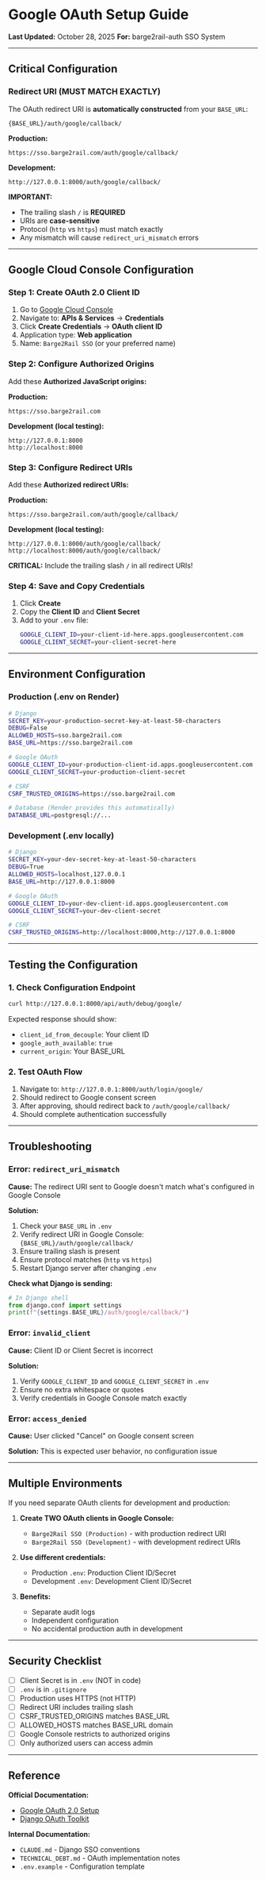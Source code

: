 # Google OAuth Setup Guide

**Last Updated:** October 28, 2025
**For:** barge2rail-auth SSO System

---

## Critical Configuration

### Redirect URI (MUST MATCH EXACTLY)

The OAuth redirect URI is **automatically constructed** from your `BASE_URL`:

```
{BASE_URL}/auth/google/callback/
```

**Production:**
```
https://sso.barge2rail.com/auth/google/callback/
```

**Development:**
```
http://127.0.0.1:8000/auth/google/callback/
```

**IMPORTANT:**
- The trailing slash `/` is **REQUIRED**
- URIs are **case-sensitive**
- Protocol (`http` vs `https`) must match exactly
- Any mismatch will cause `redirect_uri_mismatch` errors

---

## Google Cloud Console Configuration

### Step 1: Create OAuth 2.0 Client ID

1. Go to [Google Cloud Console](https://console.cloud.google.com/)
2. Navigate to: **APIs & Services** → **Credentials**
3. Click **Create Credentials** → **OAuth client ID**
4. Application type: **Web application**
5. Name: `Barge2Rail SSO` (or your preferred name)

### Step 2: Configure Authorized Origins

Add these **Authorized JavaScript origins:**

**Production:**
```
https://sso.barge2rail.com
```

**Development (local testing):**
```
http://127.0.0.1:8000
http://localhost:8000
```

### Step 3: Configure Redirect URIs

Add these **Authorized redirect URIs:**

**Production:**
```
https://sso.barge2rail.com/auth/google/callback/
```

**Development (local testing):**
```
http://127.0.0.1:8000/auth/google/callback/
http://localhost:8000/auth/google/callback/
```

**CRITICAL:** Include the trailing slash `/` in all redirect URIs!

### Step 4: Save and Copy Credentials

1. Click **Create**
2. Copy the **Client ID** and **Client Secret**
3. Add to your `.env` file:
   ```bash
   GOOGLE_CLIENT_ID=your-client-id-here.apps.googleusercontent.com
   GOOGLE_CLIENT_SECRET=your-client-secret-here
   ```

---

## Environment Configuration

### Production (.env on Render)

```bash
# Django
SECRET_KEY=your-production-secret-key-at-least-50-characters
DEBUG=False
ALLOWED_HOSTS=sso.barge2rail.com
BASE_URL=https://sso.barge2rail.com

# Google OAuth
GOOGLE_CLIENT_ID=your-production-client-id.apps.googleusercontent.com
GOOGLE_CLIENT_SECRET=your-production-client-secret

# CSRF
CSRF_TRUSTED_ORIGINS=https://sso.barge2rail.com

# Database (Render provides this automatically)
DATABASE_URL=postgresql://...
```

### Development (.env locally)

```bash
# Django
SECRET_KEY=your-dev-secret-key-at-least-50-characters
DEBUG=True
ALLOWED_HOSTS=localhost,127.0.0.1
BASE_URL=http://127.0.0.1:8000

# Google OAuth
GOOGLE_CLIENT_ID=your-dev-client-id.apps.googleusercontent.com
GOOGLE_CLIENT_SECRET=your-dev-client-secret

# CSRF
CSRF_TRUSTED_ORIGINS=http://localhost:8000,http://127.0.0.1:8000
```

---

## Testing the Configuration

### 1. Check Configuration Endpoint

```bash
curl http://127.0.0.1:8000/api/auth/debug/google/
```

Expected response should show:
- `client_id_from_decouple`: Your client ID
- `google_auth_available`: `true`
- `current_origin`: Your BASE_URL

### 2. Test OAuth Flow

1. Navigate to: `http://127.0.0.1:8000/auth/login/google/`
2. Should redirect to Google consent screen
3. After approving, should redirect back to `/auth/google/callback/`
4. Should complete authentication successfully

---

## Troubleshooting

### Error: `redirect_uri_mismatch`

**Cause:** The redirect URI sent to Google doesn't match what's configured in Google Console

**Solution:**
1. Check your `BASE_URL` in `.env`
2. Verify redirect URI in Google Console: `{BASE_URL}/auth/google/callback/`
3. Ensure trailing slash is present
4. Ensure protocol matches (`http` vs `https`)
5. Restart Django server after changing `.env`

**Check what Django is sending:**
```python
# In Django shell
from django.conf import settings
print(f"{settings.BASE_URL}/auth/google/callback/")
```

### Error: `invalid_client`

**Cause:** Client ID or Client Secret is incorrect

**Solution:**
1. Verify `GOOGLE_CLIENT_ID` and `GOOGLE_CLIENT_SECRET` in `.env`
2. Ensure no extra whitespace or quotes
3. Verify credentials in Google Console match exactly

### Error: `access_denied`

**Cause:** User clicked "Cancel" on Google consent screen

**Solution:** This is expected user behavior, no configuration issue

---

## Multiple Environments

If you need separate OAuth clients for development and production:

1. **Create TWO OAuth clients in Google Console:**
   - `Barge2Rail SSO (Production)` - with production redirect URI
   - `Barge2Rail SSO (Development)` - with development redirect URIs

2. **Use different credentials:**
   - Production `.env`: Production Client ID/Secret
   - Development `.env`: Development Client ID/Secret

3. **Benefits:**
   - Separate audit logs
   - Independent configuration
   - No accidental production auth in development

---

## Security Checklist

- [ ] Client Secret is in `.env` (NOT in code)
- [ ] `.env` is in `.gitignore`
- [ ] Production uses HTTPS (not HTTP)
- [ ] Redirect URI includes trailing slash
- [ ] CSRF_TRUSTED_ORIGINS matches BASE_URL
- [ ] ALLOWED_HOSTS matches BASE_URL domain
- [ ] Google Console restricts to authorized origins
- [ ] Only authorized users can access admin

---

## Reference

**Official Documentation:**
- [Google OAuth 2.0 Setup](https://developers.google.com/identity/protocols/oauth2)
- [Django OAuth Toolkit](https://django-oauth-toolkit.readthedocs.io/)

**Internal Documentation:**
- `CLAUDE.md` - Django SSO conventions
- `TECHNICAL_DEBT.md` - OAuth implementation notes
- `.env.example` - Configuration template
